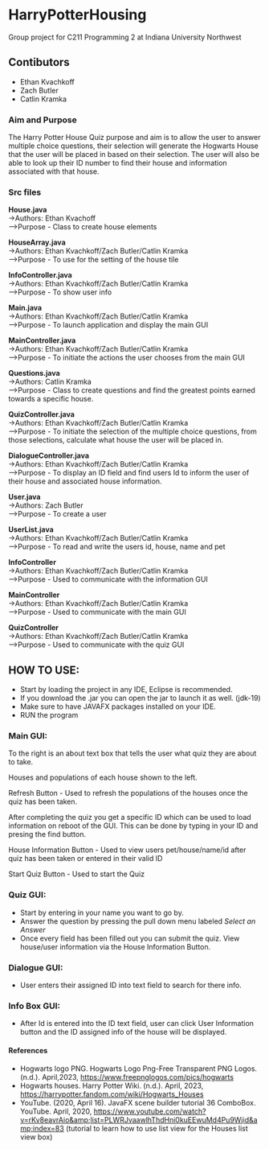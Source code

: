 
# HarryPotterHousing
Group project for C211 Programming 2 at Indiana University Northwest

## Contibutors
- Ethan Kvachkoff
- Zach Butler
- Catlin Kramka

### Aim and Purpose

The Harry Potter House Quiz purpose and aim is to allow the user to answer multiple choice questions, 
their selection will generate the Hogwarts House that the user will be placed in based on their selection. 
The user will also be able to look up their ID number to find their house and information associated with that house. 

### Src files

**House.java**  
->Authors: Ethan Kvachoff  
-->Purpose - Class to create house elements  

**HouseArray.java**   
->Authors: Ethan Kvachkoff/Zach Butler/Catlin Kramka  
-->Purpose - To use for the setting of the house tile  

**InfoController.java**  
->Authors: Ethan Kvachkoff/Zach Butler/Catlin Kramka  
-->Purpose - To show user info  

**Main.java**   
->Authors: Ethan Kvachkoff/Zach Butler/Catlin Kramka  
-->Purpose - To launch application and display the main GUI  

**MainController.java**    
->Authors: Ethan Kvachkoff/Zach Butler/Catlin Kramka   
-->Purpose - To initiate the actions the user chooses from the main GUI  

**Questions.java**  
->Authors: Catlin Kramka  
-->Purpose - Class to create questions and find the greatest points earned towards a specific house.  

**QuizController.java**  
->Authors: Ethan Kvachkoff/Zach Butler/Catlin Kramka  
-->Purpose - To initiate the selection of the multiple choice questions, from those selections, calculate what house the user will be placed in.  

**DialogueController.java**  
->Authors: Ethan Kvachkoff/Zach Butler/Catlin Kramka  
-->Purpose - To display an ID field and find users Id to inform the user of their house and associated house information.  

**User.java**  
->Authors: Zach Butler  
-->Purpose - To create a user  

**UserList.java**  
->Authors: Ethan Kvachkoff/Zach Butler/Catlin Kramka   
-->Purpose - To read and write the users id, house, name and pet  

**InfoController**  
->Authors: Ethan Kvachkoff/Zach Butler/Catlin Kramka  
-->Purpose - Used to communicate with the information GUI  

**MainController**  
->Authors: Ethan Kvachkoff/Zach Butler/Catlin Kramka  
-->Purpose - Used to communicate with the main GUI

**QuizController**  
->Authors: Ethan Kvachkoff/Zach Butler/Catlin Kramka  
-->Purpose - Used to communicate with the quiz GUI  

## HOW TO USE:
 - Start by loading the project in any IDE, Eclipse is recommended. 
 - If you download the .jar you can open the jar to launch it as well. (jdk-19)
 - Make sure to have JAVAFX packages installed on your IDE.
 - RUN the program
 
### Main GUI:
     
 To the right is an about text box that tells the user what quiz they are about to take.
 
 Houses and populations of each house shown to the left.
 
 Refresh Button - Used to refresh the populations of the houses once the quiz has been taken.
 
 After completing the quiz you get a specific ID which can be used to load information on reboot of the GUI. This can be done by typing in your ID and presing the find button. 
 
 House Information Button - Used to view users pet/house/name/id after quiz has been taken or entered in their valid ID
 
 Start Quiz Button - Used to start the Quiz
 
 
 ### Quiz GUI:
  - Start by entering in your name you want to go by. 
  - Answer the question by pressing the pull down menu labeled *Select an Answer*
  - Once every field has been filled out you can submit the quiz. View house/user information via the House Information Button. 
  
### Dialogue GUI: 
  - User enters their assigned ID into text field to search for there info. 
  
### Info Box GUI:
  - After Id is entered into the ID text field, user can click User Information button and the ID assigned info of the house will 
  be displayed. 
  
   

#### References
 - Hogwarts logo PNG. Hogwarts Logo Png-Free Transparent PNG Logos. (n.d.). April,2023, 
 	https://www.freepnglogos.com/pics/hogwarts 
 - Hogwarts houses. Harry Potter Wiki. (n.d.). April, 2023, 
    https://harrypotter.fandom.com/wiki/Hogwarts_Houses 
 - YouTube. (2020, April 16). JavaFX scene builder tutorial 36 ComboBox. YouTube. April, 2020, 
     https://www.youtube.com/watch?v=rKv8eavrAio&amp;list=PLWRJvaawlhThdHni0kuEEwuMd4Pu9Wjid&amp;index=83 
    (tutorial to learn how to use list view for the Houses list view box)
